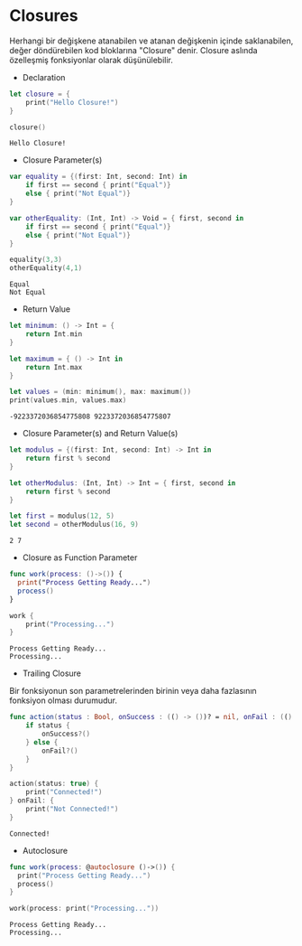 # Closures

Herhangi bir değişkene atanabilen ve atanan değişkenin içinde saklanabilen, değer döndürebilen kod bloklarına "Closure" denir. Closure aslında özelleşmiş fonksiyonlar olarak düşünülebilir.

- Declaration
```swift
let closure = {
    print("Hello Closure!")
}

closure()
```
```
Hello Closure!
```

- Closure Parameter(s)
```swift
var equality = {(first: Int, second: Int) in
    if first == second { print("Equal")}
    else { print("Not Equal")}
}

var otherEquality: (Int, Int) -> Void = { first, second in
    if first == second { print("Equal")}
    else { print("Not Equal")}
}

equality(3,3)
otherEquality(4,1)
```
```
Equal
Not Equal
```

- Return Value
```swift
let minimum: () -> Int = {
    return Int.min
}

let maximum = { () -> Int in
    return Int.max
}

let values = (min: minimum(), max: maximum())
print(values.min, values.max)
```
```
-9223372036854775808 9223372036854775807
```

- Closure Parameter(s) and Return Value(s)
```swift
let modulus = {(first: Int, second: Int) -> Int in
    return first % second
}

let otherModulus: (Int, Int) -> Int = { first, second in
    return first % second
}

let first = modulus(12, 5)
let second = otherModulus(16, 9)
```
```
2 7
```

- Closure as Function Parameter
```swift
func work(process: ()->()) {
  print("Process Getting Ready...")
  process()
}
```
```swift
work {
    print("Processing...")
}
```
```
Process Getting Ready...
Processing...
```

- Trailing Closure

Bir fonksiyonun son parametrelerinden birinin veya daha fazlasının fonksiyon olması durumudur. 

```swift
func action(status : Bool, onSuccess : (() -> ())? = nil, onFail : (() -> ())? = nil){
    if status {
        onSuccess?()
    } else {
        onFail?()
    }
}
```
```swift
action(status: true) {
    print("Connected!")
} onFail: {
    print("Not Connected!")
}
```
```
Connected!
```

- Autoclosure 
```swift
func work(process: @autoclosure ()->()) {
  print("Process Getting Ready...")
  process()
}
```
```swift
work(process: print("Processing..."))
```
```
Process Getting Ready...
Processing...
```
